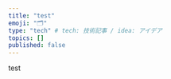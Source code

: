 ```yaml
---
title: "test"
emoji: "🗂"
type: "tech" # tech: 技術記事 / idea: アイデア
topics: []
published: false
---
```


test